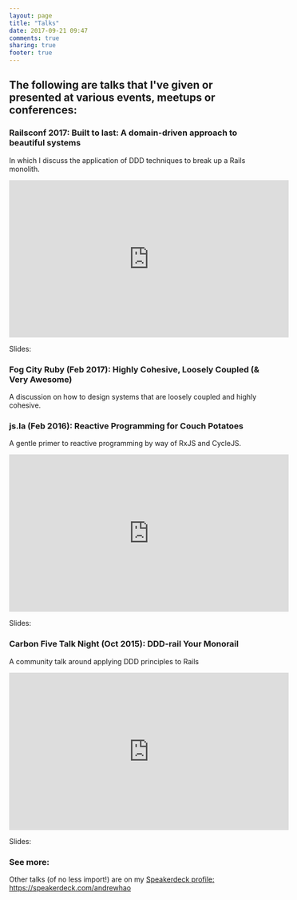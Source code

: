 ```yaml
---
layout: page
title: "Talks"
date: 2017-09-21 09:47
comments: true
sharing: true
footer: true
---
```


<h2 class="intro">The following are talks that I've given or presented at various events, meetups or conferences:</h2>

### Railsconf 2017: Built to last: A domain-driven approach to beautiful systems

In which I discuss the application of DDD techniques to break up a Rails monolith.

<iframe width="560" height="315" src="https://www.youtube.com/embed/52qChRS4M0Y" frameborder="0" allowfullscreen></iframe>

Slides:

<script async class="speakerdeck-embed" data-id="cf184d26bbdf42779a1f8ffce0e2b3bd" data-ratio="1.77777777777778" src="//speakerdeck.com/assets/embed.js"></script>

### Fog City Ruby (Feb 2017): Highly Cohesive, Loosely Coupled (& Very Awesome)

A discussion on how to design systems that are loosely coupled and highly cohesive.

<script async class="speakerdeck-embed" data-id="6148f90c03f0478985324958ba2b36b7" data-ratio="1.6" src="//speakerdeck.com/assets/embed.js"></script>

### js.la (Feb 2016): Reactive Programming for Couch Potatoes

A gentle primer to reactive programming by way of RxJS and CycleJS.

<iframe width="560" height="315" src="https://www.youtube.com/embed/OXjaN_I9trs" frameborder="0" allowfullscreen></iframe>

Slides:

<script async class="speakerdeck-embed" data-id="039e35ce94b241778cecab5fa245906a" data-ratio="1.6" src="//speakerdeck.com/assets/embed.js"></script>


### Carbon Five Talk Night (Oct 2015): DDD-rail Your Monorail

A community talk around applying DDD principles to Rails

<iframe width="560" height="315" src="https://www.youtube.com/embed/TljmIXW2fwM" frameborder="0" allowfullscreen></iframe>

Slides:

<script async class="speakerdeck-embed" data-id="1e6dd8983891467381036a321cd274a9" data-ratio="1.77777777777778" src="//speakerdeck.com/assets/embed.js"></script>

### See more:

Other talks (of no less import!) are on my <a href="https://speakerdeck.com/andrewhao">Speakerdeck profile: https://speakerdeck.com/andrewhao</a>
